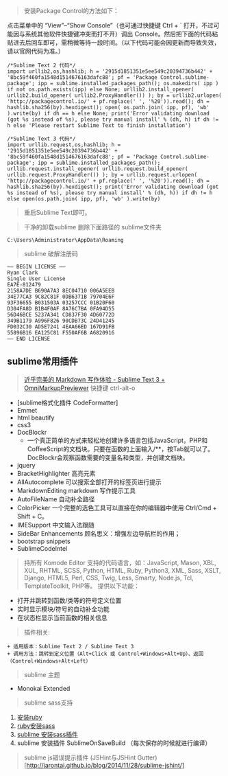>安装Package Control的方法如下：

点击菜单中的 “View”–“Show Console”（也可通过快捷键 Ctrl + ` 打开，不过可能因与系统其他软件快捷键冲突而打不开）调出 Console。然后把下面的代码粘贴进去后回车即可，需稍微等待一段时间。（以下代码可能会因更新而导致失效，请以官网代码为准。）


```
/*Sublime Text 2 代码*/
import urllib2,os,hashlib; h = '2915d1851351e5ee549c20394736b442' + '8bc59f460fa1548d1514676163dafc88'; pf = 'Package Control.sublime-package'; ipp = sublime.installed_packages_path(); os.makedirs( ipp ) if not os.path.exists(ipp) else None; urllib2.install_opener( urllib2.build_opener( urllib2.ProxyHandler()) ); by = urllib2.urlopen( 'http://packagecontrol.io/' + pf.replace(' ', '%20')).read(); dh = hashlib.sha256(by).hexdigest(); open( os.path.join( ipp, pf), 'wb' ).write(by) if dh == h else None; print('Error validating download (got %s instead of %s), please try manual install' % (dh, h) if dh != h else 'Please restart Sublime Text to finish installation')
 
/*Sublime Text 3 代码*/
import urllib.request,os,hashlib; h = '2915d1851351e5ee549c20394736b442' + '8bc59f460fa1548d1514676163dafc88'; pf = 'Package Control.sublime-package'; ipp = sublime.installed_packages_path(); urllib.request.install_opener( urllib.request.build_opener( urllib.request.ProxyHandler()) ); by = urllib.request.urlopen( 'http://packagecontrol.io/' + pf.replace(' ', '%20')).read(); dh = hashlib.sha256(by).hexdigest(); print('Error validating download (got %s instead of %s), please try manual install' % (dh, h)) if dh != h else open(os.path.join( ipp, pf), 'wb' ).write(by)
```
> 重启Sublime Text即可。

> 干净的卸载sublime 删除下面路径的 sublime文件夹

```
C:\Users\Administrator\AppData\Roaming
```

> sublime 破解注册码

```
—– BEGIN LICENSE —–
Ryan Clark
Single User License
EA7E-812479
2158A7DE B690A7A3 8EC04710 006A5EEB
34E77CA3 9C82C81F 0DB6371B 79704E6F
93F36655 B031503A 03257CCC 01B20F60
D304FA8D B1B4F0AF 8A76C7BA 0FA94D55
56D46BCE 5237A341 CD837F30 4D60772D
349B1179 A996F826 90CDB73C 24D41245
FD032C30 AD5E7241 4EAA66ED 167D91FB
55896B16 EA125C81 F550AF6B A6820916
—— END LICENSE 
```

## sublime常用插件

> [近乎完美的 Markdown 写作体验 - Sublime Text 3 + OmniMarkupPreviewer](http://macplay.leanote.com/post/%E8%BF%91%E4%B9%8E%E5%AE%8C%E7%BE%8E%E7%9A%84-Markdown-%E5%86%99%E4%BD%9C%E4%BD%93%E9%AA%8C-Sublime-Text-3-OmniMarkupPreviewer)
>快捷键 ctrl-alt-o

+ [sublime格式化插件 CodeFormatter]
+  Emmet
+  html beautify
+ css3
+ DocBlockr
    * 一个真正简单的方式来轻松地创建许多语言包括JavaScript，PHP和CoffeeScript的文档块。只要在函数的上面输入/**，按Tab就可以了。DocBlockr会观察函数需要的变量名和类型，并创建文档块。
+ jquery
+ BracketHighlighter 高亮元素
+ AllAutocomplete  可以搜索全部打开的标签页进行提示
+ MarkdownEditing markdown 写作提示工具
+ AutoFileName 自动补全路径
+ ColorPicker    一个完整的选色工具可以直接在你的编辑器中使用     Ctrl/Cmd + Shift + C。
+ IMESupport 中文输入法跟随
+ SideBar Enhancements  顾名思义：增强左边导航栏的作用；
+ bootstrap snippets
+  Sublime​Code​Intel 
> 持所有 Komode Editor 支持的代码语言，如：JavaScript, Mason, XBL, XUL, RHTML, SCSS, Python, HTML, Ruby, Python3, XML, Sass, XSLT, Django, HTML5, Perl, CSS, Twig, Less, Smarty, Node.js, Tcl, TemplateToolkit, PHP等。
> 提供以下功能：

+ 打开并跳转到函数/类等的符号定义位置
+ 实时显示模块/符号的自动补全功能
+ 在状态栏显示当前函数的相关信息
> 插件相关:
> 
    + 适用版本：Sublime Text 2 / Sublime Text 3
    + 调用方法：跳转到定义位置（Alt+Click 或 Control+Windows+Alt+Up）、返回（Control+Windows+Alt+Left）

> sublime 主题
+ Monokai Extended


> sublime sass支持

1. [安装ruby](http://rubyinstaller.org/downloads/)
2. [ruby安装sass](http://www.w3cplus.com/sassguide/install.html)
3. [sublime 安装sass插件](http://blog.dimpurr.com/sublime-sass/)
4. sublime 安装插件 SublimeOnSaveBuild （每次保存的时候就进行编译）

> sublime js错误提示插件 (JSHint与JSHint Gutter)[http://jarontai.github.io/blog/2014/11/28/sublime-jshint/]
